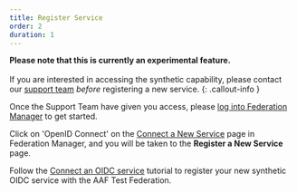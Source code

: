```yaml
---
title: Register Service
order: 2
duration: 1
---
```


**Please note that this is currently an experimental feature.** <br><br> If you are interested in accessing the synthetic capability, please contact our [support team](https://aaf.freshdesk.com/support/home/) *before* registering a new service.
{: .callout-info }


Once the Support Team have given you access, please [log into Federation Manager](/log-into-federation-manager/01-overview) to get started.

Click on 'OpenID Connect' on the [Connect a New Service](https://manager.test.aaf.edu.au/connected_services/new) page in Federation Manager, and you will be taken to the **Register a New Service** page.

Follow the [Connect an OIDC service](http://127.0.0.1:4000/connect-an-oidc-service/01-overview) tutorial to register your new synthetic OIDC service with the AAF Test Federation.
